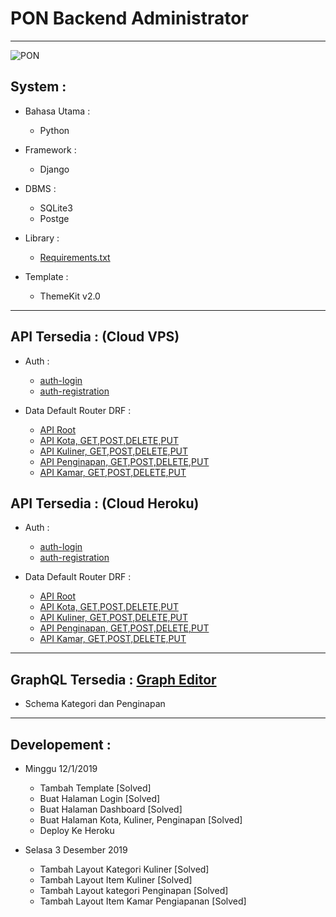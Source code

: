 # PON Backend Administrator
-------------------------------------------------------------------

![PON](http://filemanager.bappeda.jayapurakab.go.id/repository/images/pon.png)

## System :
* Bahasa Utama :
  - Python

* Framework :
  - Django

* DBMS :
  - SQLite3
  - Postge

* Library :
  - [Requirements.txt](https://github.com/Ekhel/pon-backend/blob/master/requirements.txt)

* Template :
  - ThemeKit v2.0

----------------------------------------------------------------------

## API Tersedia : (Cloud VPS)
* Auth :
  - [auth-login](http://194.31.53.36/rest-auth/login/)
  - [auth-registration](http://194.31.53.36/rest-auth/registration/)

* Data Default Router DRF :
  - [API Root](http://194.31.53.36/api/)
  - [API Kota, GET,POST,DELETE,PUT](http://194.31.53.36/api/kota/)
  - [API Kuliner, GET,POST,DELETE,PUT](http://194.31.53.36/api/kuliner/)
  - [API Penginapan, GET,POST,DELETE,PUT](http://194.31.53.36/api/penginapan/)
  - [API Kamar, GET,POST,DELETE,PUT](http://194.31.53.36/api/kamar/)

## API Tersedia : (Cloud Heroku)
* Auth :
  - [auth-login](https://pon-backend.herokuapp.com/rest-auth/login/)
  - [auth-registration](https://pon-backend.herokuapp.com/rest-auth/registration/)

* Data Default Router DRF :
  - [API Root](https://pon-backend.herokuapp.com/api/)
  - [API Kota, GET,POST,DELETE,PUT](https://pon-backend.herokuapp.com/api/kota/)
  - [API Kuliner, GET,POST,DELETE,PUT](https://pon-backend.herokuapp.com/api/kuliner/)
  - [API Penginapan, GET,POST,DELETE,PUT](https://pon-backend.herokuapp.com/api/penginapan/)
  - [API Kamar, GET,POST,DELETE,PUT](https://pon-backend.herokuapp.com/api/kamar/)

------------------------------------------------------------------------

## GraphQL Tersedia : [Graph Editor](https://pon-backend.herokuapp.com/graphql)
  - Schema Kategori dan Penginapan

------------------------------------------------------------------------

## Developement :
* Minggu 12/1/2019
  - Tambah Template [Solved]
  - Buat Halaman Login [Solved]
  - Buat Halaman Dashboard [Solved]
  - Buat Halaman Kota, Kuliner, Penginapan [Solved]
  - Deploy Ke Heroku

* Selasa 3 Desember 2019
  - Tambah Layout Kategori Kuliner [Solved]
  - Tambah Layout Item Kuliner [Solved]
  - Tambah Layout kategori Penginapan [Solved]
  - Tambah Layout Item Kamar Pengiapanan [Solved]

